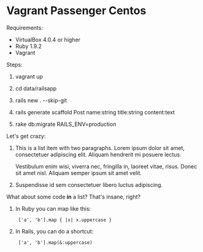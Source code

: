 Vagrant Passenger Centos
========================

Requirements:
*  VirtualBox 4.0.4 or higher
*  Ruby 1.9.2
*  Vagrant

Steps:
1.  vagrant up

2.  cd data/railsapp

3.  rails new . --skip-git 

4.  rails generate scaffold Post name:string title:string content:text

5.  rake db:migrate RAILS_ENV=production


Let's get crazy:

1.  This is a list item with two paragraphs. Lorem ipsum dolor
    sit amet, consectetuer adipiscing elit. Aliquam hendrerit
    mi posuere lectus.

    Vestibulum enim wisi, viverra nec, fringilla in, laoreet
    vitae, risus. Donec sit amet nisl. Aliquam semper ipsum
    sit amet velit.

2.  Suspendisse id sem consectetuer libero luctus adipiscing.

What about some code **in** a list? That's insane, right?

1. In Ruby you can map like this:

        ['a', 'b'].map { |x| x.uppercase }

2. In Rails, you can do a shortcut:

        ['a', 'b'].map(&:uppercase)

